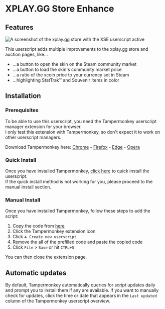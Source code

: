 #  XPLAY.GG Store Enhance
## Features
![A screenshot of the xplay.gg store with the XSE userscript active](https://i.ibb.co/NKG8Jfz/XSE-Features-1.png)

This userscript adds multiple improvements to the xplay.gg store and auction pages, like...
* ...a button to open the skin on the Steam community market
* ...a button to load the skin's community market price
* ...a ratio of the xcoin price to your currency set in Steam
* ...highlighting StatTrak™ and Souvenir items in color

## Installation
### Prerequisites
To be able to use this userscript, you need the Tampermonkey userscript manager extension for your browser.  
I only test this extension with Tampermonkey, so don't expect it to work on other userscript managers.  

Download Tampermonkey here: [Chrome](https://chrome.google.com/webstore/detail/tampermonkey/dhdgffkkebhmkfjojejmpbldmpobfkfo) - [Firefox](https://addons.mozilla.org/en-US/firefox/addon/tampermonkey/) - [Edge](https://microsoftedge.microsoft.com/addons/detail/tampermonkey/iikmkjmpaadaobahmlepeloendndfphd) - [Opera](https://addons.opera.com/en/extensions/details/tampermonkey-beta/)

### Quick Install


Once you have installed Tampermonkey, [click here](https://github.com/Tr345ure/xplay-store-enhance/raw/main/xplay-store-enhance.user.js) to quick install the userscript.  
If the quick install method is not working for you, please proceed to the manual install section.

### Manual Install

Once you have installed Tampermonkey, follow these steps to add the script:
1. Copy the code from [here](https://raw.githubusercontent.com/Tr345ure/xplay-store-enhance/main/script.js) 
2. Click the Tampermonkey extension icon
3. Click `➕ Create new userscript`
4. Remove the all of the prefilled code and paste the copied code
5. Click `File` > `Save` or hit `CTRL+S`

You can then close the extension page.

## Automatic updates
By default, Tampermonkey automatically queries for script updates daily and prompt you to install them if any are available. If you want to manually check for updates, click the time or date that appears in the `Last updated` column of the Tampermonkey userscript overview.
